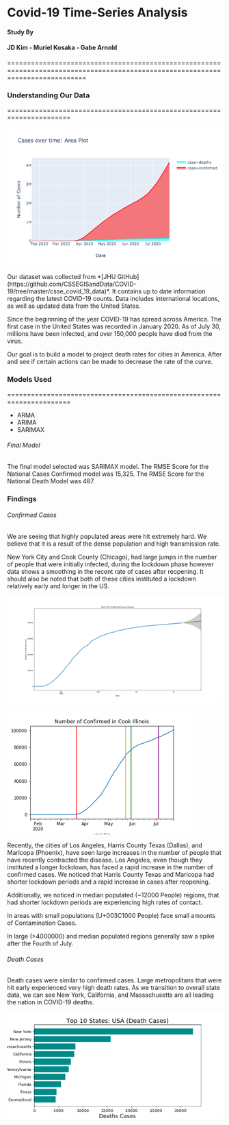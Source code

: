 # Covid-19 Time-Series Analysis
#### Study By
#### JD Kim - Muriel Kosaka -  Gabe Arnold
================================================================================================================================

<h3> Understanding Our Data </h3>
======================================================================

![COVID-19 Cases](./assets/graphs/overall_cases.png)

<p> Our dataset was collected from *[JHU GitHub](https://github.com/CSSEGISandData/COVID-19/tree/master/csse_covid_19_data)*. It contains up to date information regarding the latest COVID-19 counts. Data includes international locations, as well as updated data from the United States.
</p>


<p>
Since the beginnning of the year COVID-19 has spread across America. The first case in the United States was recorded in January 2020. As of July 30, millions have been infected, and over 150,000 people have died from the virus.
</p>

<p>
Our goal is to build a model to project death rates for cities in America. After and see if certain actions can be made to decrease the rate of the curve.
</p>


<h3>Models Used</h3>
======================================================================

<ul>
    <li>ARMA</li>    
    <li>ARIMA</li>
    <li>SARIMAX</li>
</ul>

<h6>Final Model</h6>

<p>The final model selected was SARIMAX model. The RMSE Score for the National Cases Confirmed model was 15,325. The RMSE Score for the National Death Model was 487.</p>


<h3>Findings</h3>

<h6>Confirmed Cases </h6>
<p>We are seeing that highly populated areas were hit extremely hard. We believe that it is a result of the dense population and high transmission rate. </p>

<p>New York City and Cook County (Chicago), had large jumps in the number of people that were initially infected, during the lockdown phase however data shows a smoothing in the recent rate of cases after reopening. It should also be noted that both of these cities instituted a lockdown relatively early and longer in the US.</p>

![New York City Confirmed Cases](./assets/graphs/nyc_confirmed.png)


![Cook County Chicago Confirmed Cases](./assets/graphs/chicago_confimed.png)
    
<p>Recently, the cities of Los Angeles, Harris County Texas (Dallas), and Maricopa (Phoenix), have seen large increases in the number of people that have recently contracted the disease. Los Angeles, even though they instituted a longer lockdown, has faced a rapid increase in the number of confirmed cases. We noticed that Harris County Texas and Maricopa had shorter lockdown periods and a rapid increase in cases after reopening.</p>


<p>Additionally, we noticed in median populated (~12000 People) regions, that had shorter lockdown periods are experiencing high rates of contact.</p>

<p>In areas with small populations (U+003C1000 People) face small amounts of Contamination Cases.</p>

<p>In large (>4000000) and median populated regions generally saw a spike after the Fourth of July.</p>

<h6>Death Cases</h6>
<p>Death cases were similar to confirmed cases. Large metropolitans that were hit early experienced very high death rates. As we transition to overall state data, we can see New York, California, and Massachusetts are all leading the nation in COVID-19 deaths. 
    
![US Death Count](./assets/graphs/top_10_states.png)



    
